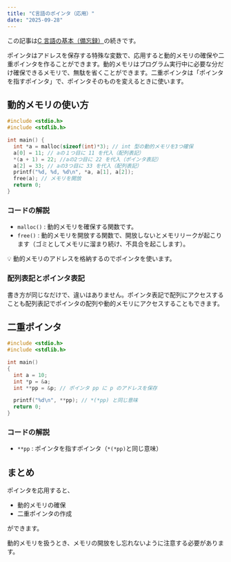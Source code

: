 ```yaml
---
title: "C言語のポインタ（応用）"
date: "2025-09-28"
---
```


この記事は[C 言語の基本（備忘録）](/blog/post1)の続きです。

ポインタはアドレスを保存する特殊な変数で、応用すると動的メモリの確保や二重ポインタを作ることができます。動的メモリはプログラム実行中に必要な分だけ確保できるメモリで、無駄を省くことができます。二重ポインタは「ポインタを指すポインタ」で、ポインタそのものを変えるときに使います。

## 動的メモリの使い方

```c
#include <stdio.h>
#include <stdlib.h>

int main() {
  int *a = malloc(sizeof(int)*3); // int 型の動的メモリを3つ確保
  a[0] = 11; // aの１つ目に 11 を代入（配列表記）
  *(a + 1) = 22; //aの2つ目に 22 を代入（ポインタ表記）
  a[2] = 33; // aの3つ目に 33 を代入（配列表記）
  printf("%d, %d, %d\n", *a, a[1], a[2]);
  free(a); // メモリを開放
  return 0;
}
```

### コードの解説

- `malloc()` : 動的メモリを確保する関数です。
- `free()` : 動的メモリを開放する関数で、開放しないとメモリリークが起こります（ゴミとしてメモリに溜まり続け、不具合を起こします）。

💡 動的メモリのアドレスを格納するのでポインタを使います。

### 配列表記とポインタ表記

書き方が同じなだけで、違いはありません。ポインタ表記で配列にアクセスすることも配列表記でポインタの配列や動的メモリにアクセスすることもできます。

## 二重ポインタ

```c
#include <stdio.h>
#include <stdlib.h>

int main()
{
  int a = 10;
  int *p = &a;
  int **pp = &p; // ポインタ pp に p のアドレスを保存

  printf("%d\n", **pp); // *(*pp) と同じ意味
  return 0;
}
```

### コードの解説

- `**pp` : ポインタを指すポインタ（`*(*pp)`と同じ意味）

## まとめ

ポインタを応用すると、

- 動的メモリの確保
- 二重ポインタの作成

ができます。

動的メモリを扱うとき、メモリの開放をし忘れないように注意する必要があります。
